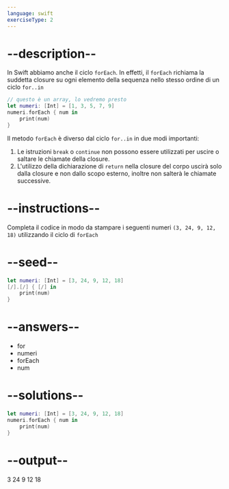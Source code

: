 ```yaml
---
language: swift
exerciseType: 2
---
```


# --description--

In Swift abbiamo anche il ciclo `forEach`.
In effetti, il `forEach` richiama la suddetta closure su ogni elemento della sequenza nello stesso ordine di un ciclo `for..in`
```swift
// questo è un array, lo vedremo presto
let numeri: [Int] = [1, 3, 5, 7, 9] 
numeri.forEach { num in 
    print(num)
}
```
Il metodo `forEach` è diverso dal ciclo `for..in` in due modi importanti:
1. Le istruzioni `break` o `continue` non possono essere utilizzati per uscire o saltare le chiamate della closure.
2. L'utilizzo della dichiarazione di `return` nella closure del corpo uscirà solo dalla closure e non dallo scopo esterno, inoltre non salterà le chiamate successive.

# --instructions--

Completa il codice in modo da stampare i seguenti numeri `(3, 24, 9, 12, 18)` utilizzando il ciclo di `forEach`

# --seed--

```swift
let numeri: [Int] = [3, 24, 9, 12, 18]
[/].[/] { [/] in
    print(num)
}
```

# --answers--

- for
- numeri
- forEach
- num

# --solutions--

```swift
let numeri: [Int] = [3, 24, 9, 12, 18]
numeri.forEach { num in
    print(num)
}
```

# --output--

3
24
9
12
18
